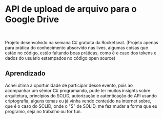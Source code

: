 <h1>API de upload de arquivo para o Google Drive</h1>

</br>

Projeto desenvolvido na semana C# gratuíta da Rocketseat.
(Projeto apenas para prática do conhecimento absorvido nas lives, algumas coisas que estão no código, estão faltando boas práticas, como é o caso dos tokens e dados do usuário estampados no código open source)

<h2>Aprendizado</h2>

Achei ótima a oportunidade de participar desse evento, pois ao acompanhar um sênior C# programando, pude ter muitos insights sobre arquitetura, princípios do SOLID, autorização e autenticação de API usando criptografia, alguns temas eu já vinha vendo conteúdo na internet sobre, que é o caso do SOLID, onde o "S" de SOLID, me fez mudar a forma que eu programo, seja no trabalho ou for fun.
